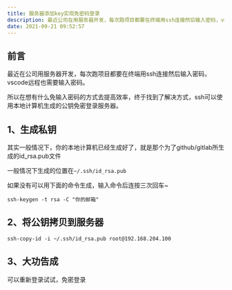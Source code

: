 ```yaml
---
title: 服务器添加key实现免密码登录
description: 最近公司在用服务器开发，每次跑项目都要在终端用ssh连接然后输入密码，vscode远程也需要输入密码...
date: 2021-09-21 09:52:57
---
```

## 前言

最近在公司用服务器开发，每次跑项目都要在终端用ssh连接然后输入密码，vscode远程也需要输入密码。

所以在想有什么免输入密码的方式去提高效率，终于找到了解决方式，ssh可以使用本地计算机生成的公钥免密登录服务器。

## 1、生成私钥

其实一般情况下，你的本地计算机已经生成好了，就是那个为了github/gitlab所生成的id_rsa.pub文件

一般情况下生成的位置在`~/.ssh/id_rsa.pub`

如果没有可以用下面的命令生成，输入命令后连按三次回车~

```shell
ssh-keygen -t rsa -C "你的邮箱"
```

## 2、将公钥拷贝到服务器

```shell
ssh-copy-id -i ~/.ssh/id_rsa.pub root@192.168.204.100
```

## 3、大功告成

可以重新登录试试，免密登录
